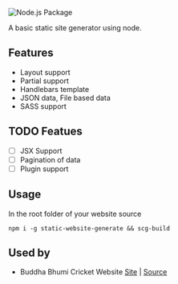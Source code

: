 ![Node.js Package](https://github.com/naabin/static-website-generator/workflows/Node.js%20Package/badge.svg)

A basic static site generator using node.
## Features
- Layout support
- Partial support
- Handlebars template
- JSON data, File based data
- SASS support

## TODO Featues
- [ ] JSX Support
- [ ] Pagination of data
- [ ] Plugin support

## Usage
In the root folder of your website source
```
npm i -g static-website-generate && scg-build
```

## Used by
- Buddha Bhumi Cricket Website [Site](https://github.com/naabin/static-website-generator) | [Source](https://www.buddhabhumicricket.com/)
